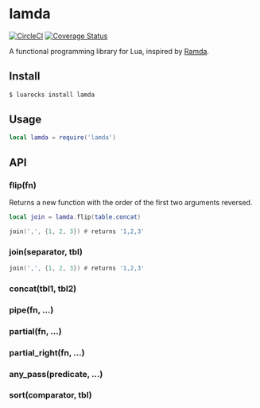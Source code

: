 # lamda

[![CircleCI](https://circleci.com/gh/helpermethod/lamda.svg?style=svg)](https://circleci.com/gh/helpermethod/lamda)
[![Coverage Status](https://coveralls.io/repos/github/helpermethod/lamda/badge.svg?branch=master)](https://coveralls.io/github/helpermethod/lamda?branch=master)

A functional programming library for Lua, inspired by [Ramda](https://ramdajs.com/).

## Install

```sh
$ luarocks install lamda
```

## Usage

```lua
local lamda = require('lamda')
```

## API

### flip(fn)

Returns a new function with the order of the first two arguments reversed.

```lua
local join = lamda.flip(table.concat)

join(',', {1, 2, 3}) # returns '1,2,3'
```

### join(separator, tbl)

```lua
join(',', {1, 2, 3}) # returns '1,2,3'
```

### concat(tbl1, tbl2)

### pipe(fn, ...)

### partial(fn, ...)

### partial_right(fn, ...)

### any_pass(predicate, ...)

### sort(comparator, tbl)
